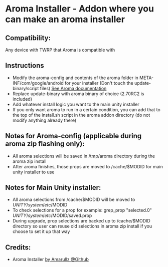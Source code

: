 # Aroma Installer - Addon where you can make an aroma installer

## Compatibility:
Any device with TWRP that Aroma is compatible with

## Instructions
* Modify the aroma-config and contents of the aroma folder in META-INF/com/google/android for your installer (Don't touch the update-binary/script files) [See Aroma documentation](https://forum.xda-developers.com/showthread.php?t=1461712)
* Replace update-binary with aroma binary of choice (2.70RC2 is included)
* Add whatever install logic you want to the main unity installer
* If you only want aroma to run in a certain condition, you can add that to the top of the install.sh script in the aroma addon directory (do not modify anything already there)

## Notes for Aroma-config (applicable during aroma zip flashing only):
* All aroma selections will be saved in /tmp/aroma directory during the aroma zip install
* After aroma finishes, those props are moved to /cache/$MODID for main unity installer to use

## Notes for Main Unity installer:
* All aroma selections from /cache/$MODID will be moved to $UNITY/system/etc/$MODID
* To check selections for a prop for example: grep_prop "selected.0" $UNITY/system/etc/$MODID/saved.prop
* During upgrade, prop selections are backed up to /cache/$MODID directory so user can reuse old selections in aroma zip install if you choose to set it up that way

## Credits:
* Aroma Installer [by Amarullz @Github](https://github.com/amarullz/AROMA-Installer)
